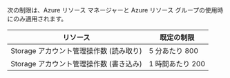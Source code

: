 次の制限は、Azure リソース マネージャーと Azure リソース グループの使用時にのみ適用されます。

リソース|既定の制限
---|---
Storage アカウント管理操作数 (読み取り)|5 分あたり 800
Storage アカウント管理操作数 (書き込み)|1 時間あたり 200

<!---HONumber=August15_HO7-->